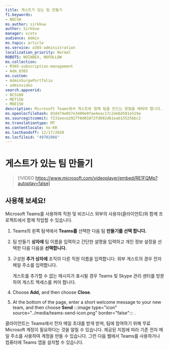 ```yaml
---
title: 게스트가 있는 팀 만들기
f1.keywords:
- NOCSH
ms.author: sirkkuw
author: Sirkkuw
manager: scotv
audience: Admin
ms.topic: article
ms.service: o365-administration
localization_priority: Normal
ROBOTS: NOINDEX, NOFOLLOW
ms.collection:
- M365-subscription-management
- Adm_O365
ms.custom:
- AdminSurgePortfolio
- adminvideo
search.appverid:
- BCS160
- MET150
- MOE150
description: Microsoft Teams에서 게스트와 함께 팀을 만드는 방법을 배워야 합니다.
ms.openlocfilehash: 83d474e057e3400e0fae4eac17c2eb6d501e519a
ms.sourcegitcommit: f231eece2927f0d01072fd092db1eab15525bbc2
ms.translationtype: MT
ms.contentlocale: ko-KR
ms.lasthandoff: 12/17/2020
ms.locfileid: "49702866"
---
```

# <a name="create-a-team-with-guests"></a>게스트가 있는 팀 만들기

> [!VIDEO https://www.microsoft.com/videoplayer/embed/RE1FQMp?autoplay=false]

## <a name="try-it"></a>사용해 보세요!

Microsoft Teams를 사용하여 직원 및 비즈니스 외부의 사용자(클라이언트)와 함께 프로젝트에서 함께 작업할 수 있습니다.

1. Teams의 왼쪽 탐색에서 **Teams를** 선택한 다음 팀 **만들기를 선택 합니다.**
2. 팀 만들기 **상자에** 팀 이름을 입력하고 간단한 설명을 입력하고 개인 정보 설정을 선택한 다음 다음을 **선택합니다.**
3. 구성원  **추가 상자에**  조직의 다른 직원 이름을 입력합니다. 외부 게스트의 경우 전자 메일 주소를 입력합니다.

    게스트를 추가할 수 없는 메시지가 표시될 경우 Teams 및 Skype 관리 센터를 방문하여 게스트 액세스를 켜야 합니다.

1. Choose  **Add,** and then choose  **Close**.
2. At the bottom of the page, enter a short welcome message to your new team, and then choose **Send** :::image type="icon" source="../media/teams-send-icon.png" border="false"::: .   

클라이언트는 Teams에서 전자 메일 초대를 받게 받며, 팀에 참여하기 위해 무료 Microsoft 계정이 필요하다는 것을 알릴 수 있습니다. 제공된 지침에 따라 기존 전자 메일 주소를 사용하여 계정을 만들 수 있습니다. 그런 다음 웹에서 Teams를 사용하거나 컴퓨터에 Teams 앱을 설치할 수 있습니다.